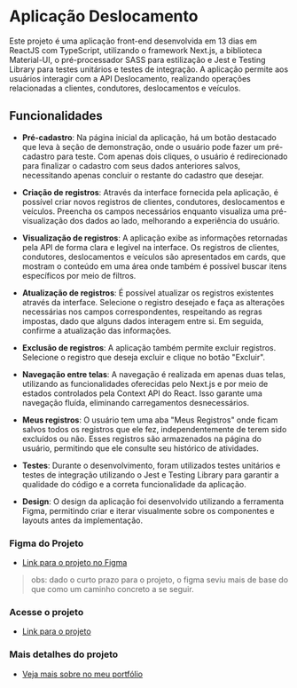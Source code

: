 # Aplicação Deslocamento
Este projeto é uma aplicação front-end desenvolvida em 13 dias em ReactJS com TypeScript, utilizando o framework Next.js, a biblioteca Material-UI, o pré-processador SASS para estilização e Jest e Testing Library para testes unitários e testes de integração. A aplicação permite aos usuários interagir com a API Deslocamento, realizando operações relacionadas a clientes, condutores, deslocamentos e veículos.

## Funcionalidades
- **Pré-cadastro**: Na página inicial da aplicação, há um botão destacado que leva à seção de demonstração, onde o usuário pode fazer um pré-cadastro para teste. Com apenas dois cliques, o usuário é redirecionado para finalizar o cadastro com seus dados anteriores salvos, necessitando apenas concluir o restante do cadastro que desejar.

- **Criação de registros**: Através da interface fornecida pela aplicação, é possível criar novos registros de clientes, condutores, deslocamentos e veículos. Preencha os campos necessários enquanto visualiza uma pré-visualização dos dados ao lado, melhorando a experiência do usuário.

- **Visualização de registros**: A aplicação exibe as informações retornadas pela API de forma clara e legível na interface. Os registros de clientes, condutores, deslocamentos e veículos são apresentados em cards, que mostram o conteúdo em uma área onde também é possível buscar itens específicos por meio de filtros.

- **Atualização de registros**: É possível atualizar os registros existentes através da interface. Selecione o registro desejado e faça as alterações necessárias nos campos correspondentes, respeitando as regras impostas, dado que alguns dados interagem entre si. Em seguida, confirme a atualização das informações.

- **Exclusão de registros**: A aplicação também permite excluir registros. Selecione o registro que deseja excluir e clique no botão "Excluir".

- **Navegação entre telas**: A navegação é realizada em apenas duas telas, utilizando as funcionalidades oferecidas pelo Next.js e por meio de estados controlados pela Context API do React. Isso garante uma navegação fluída, eliminando carregamentos desnecessários.

- **Meus registros**: O usuário tem uma aba "Meus Registros" onde ficam salvos todos os registros que ele fez, independentemente de terem sido excluídos ou não. Esses registros são armazenados na página do usuário, permitindo que ele consulte seu histórico de atividades.

- **Testes**: Durante o desenvolvimento, foram utilizados testes unitários e testes de integração utilizando o Jest e Testing Library para garantir a qualidade do código e a correta funcionalidade da aplicação.

- **Design**: O design da aplicação foi desenvolvido utilizando a ferramenta Figma, permitindo criar e iterar visualmente sobre os componentes e layouts antes da implementação.

### Figma do Projeto

* [Link para o projeto no Figma](https://www.figma.com/file/HZRBqU1gfzFCl149LXaD8C/API-Deslocamento?type=design&node-id=0%3A1&mode=design&t=nia8EQczfcIlsuoI-1)
> obs: dado o curto prazo para o projeto, o figma seviu mais de base do que como um caminho concreto a se seguir.

### Acesse o projeto

* [Link para o projeto](https://api-deslocamento-pied.vercel.app/)

### Mais detalhes do projeto

* [Veja mais sobre no meu portfólio](http://localhost:3000/projectDetail/Api%20de%20Deslocamento/ZJp46xEAACAArWUT)


